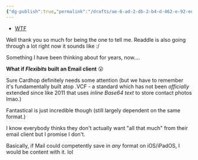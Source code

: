 ```yaml
---
{"dg-publish":true,"permalink":"/drafts/ae-6-ad-2-db-2-b4-d-462-e-92-ed-d2-b47-b82-fe-67/","dgHomeLink":true,"dgPassFrontmatter":false}
---
```


- [WTF](https://davidblue.wtf/drafts/EEB5C0F0-48B4-45AF-A8A7-4FCE5DDCBE03.html)

Well thank you so much for being the one to tell me. Readdle is also going through a lot right now it sounds like :/

Something I have been thinking about for years, now....

**What if *Flexibits* built an Email client** :open_mouth: 

Sure Cardhop definitely needs some attention (but we have to remember it's fundamentally built atop .VCF - a standard which has not been *officially* extended since like 2011 that uses *inline Base64 text* to store contact photos lmao.)

Fantastical is just incredible though (still largely dependent on the same format.)

I know everybody thinks they don't actually want "all that much" from their email client but I promise I don't.

Basically, if Mail could competently save in *any* format on iOS/iPadOS, I would be content with it. lol